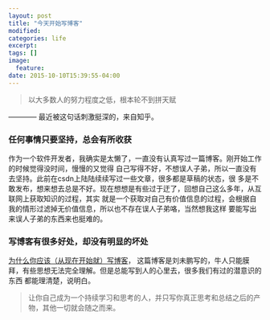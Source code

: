 ```yaml
---
layout: post
title: "今天开始写博客"
modified:
categories: life
excerpt:
tags: []
image:
  feature:
date: 2015-10-10T15:39:55-04:00
---
```


>以大多数人的努力程度之低，根本轮不到拼天赋


———— 最近被这句话刺激挺深的，来自知乎。


### 任何事情只要坚持，总会有所收获

  作为一个软件开发者，我确实是太懒了，一直没有认真写过一篇博客。刚开始工作的时候觉得没时间，慢慢的又觉得
自己写得不好，不想误人子弟，所以一直没有去坚持。此前在csdn上陆陆续续写过一些文章，很多都是草稿的状态，很
多是不敢发布，想来想去总是不好。现在想想是有些过于迂了，回想自己这么多年，从互联网上获取知识的过程，其实
就是一个获取对自己有价值信息的过程，会根据自我的情形过滤掉无价值信息，所以也不存在误人子弟咯，当然想我这样
要能写出来误人子弟的东西来也挺难的。


### 写博客有很多好处，却没有明显的坏处


  [为什么你应该（从现在开始就）写博客](http://mindhacks.cn/2009/02/15/why-you-should-start-blogging-now/)，
这篇博客是刘未鹏写的，牛人只能膜拜，有些思想无法完全理解。但是总能写到人的心里去，很多我们有过的潜意识的东西
都能理清楚，说明白。


>让你自己成为一个持续学习和思考的人，并只写你真正思考和总结之后的产物，其他一切就会随之而来。
